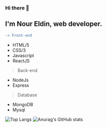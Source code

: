 ### Hi there 👋

## I'm Nour Eldin, web developer.
```diff
-> Front-end
```
 - HTML/5
 - CSS/3
 - Javascript
 - ReactJS
  
> Back-end 
 - NodeJs
 - Express
> Database
 - MongoDB
 - Mysql

![Top Langs](https://github-readme-stats.vercel.app/api/top-langs/?username=Nourtaha13&theme=compact)
![Anurag's GitHub stats](https://github-readme-stats.vercel.app/api?username=Nourtaha13&show_icons=true&theme=locale)


